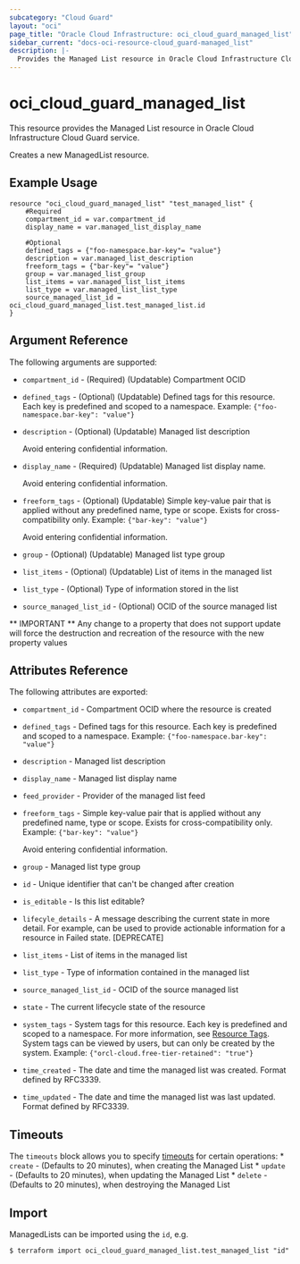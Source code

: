 ```yaml
---
subcategory: "Cloud Guard"
layout: "oci"
page_title: "Oracle Cloud Infrastructure: oci_cloud_guard_managed_list"
sidebar_current: "docs-oci-resource-cloud_guard-managed_list"
description: |-
  Provides the Managed List resource in Oracle Cloud Infrastructure Cloud Guard service
---
```


# oci_cloud_guard_managed_list
This resource provides the Managed List resource in Oracle Cloud Infrastructure Cloud Guard service.

Creates a new ManagedList resource.


## Example Usage

```hcl
resource "oci_cloud_guard_managed_list" "test_managed_list" {
	#Required
	compartment_id = var.compartment_id
	display_name = var.managed_list_display_name

	#Optional
	defined_tags = {"foo-namespace.bar-key"= "value"}
	description = var.managed_list_description
	freeform_tags = {"bar-key"= "value"}
	group = var.managed_list_group
	list_items = var.managed_list_list_items
	list_type = var.managed_list_list_type
	source_managed_list_id = oci_cloud_guard_managed_list.test_managed_list.id
}
```

## Argument Reference

The following arguments are supported:

* `compartment_id` - (Required) (Updatable) Compartment OCID
* `defined_tags` - (Optional) (Updatable) Defined tags for this resource. Each key is predefined and scoped to a namespace. Example: `{"foo-namespace.bar-key": "value"}` 
* `description` - (Optional) (Updatable) Managed list description

	Avoid entering confidential information. 
* `display_name` - (Required) (Updatable) Managed list display name.

	Avoid entering confidential information. 
* `freeform_tags` - (Optional) (Updatable) Simple key-value pair that is applied without any predefined name, type or scope. Exists for cross-compatibility only. Example: `{"bar-key": "value"}`

	Avoid entering confidential information. 
* `group` - (Optional) (Updatable) Managed list type group
* `list_items` - (Optional) (Updatable) List of items in the managed list
* `list_type` - (Optional) Type of information stored in the list
* `source_managed_list_id` - (Optional) OCID of the source managed list


** IMPORTANT **
Any change to a property that does not support update will force the destruction and recreation of the resource with the new property values

## Attributes Reference

The following attributes are exported:

* `compartment_id` - Compartment OCID where the resource is created
* `defined_tags` - Defined tags for this resource. Each key is predefined and scoped to a namespace. Example: `{"foo-namespace.bar-key": "value"}` 
* `description` - Managed list description
* `display_name` - Managed list display name
* `feed_provider` - Provider of the managed list feed
* `freeform_tags` - Simple key-value pair that is applied without any predefined name, type or scope. Exists for cross-compatibility only. Example: `{"bar-key": "value"}`

	Avoid entering confidential information. 
* `group` - Managed list type group
* `id` - Unique identifier that can't be changed after creation
* `is_editable` - Is this list editable?
* `lifecyle_details` - A message describing the current state in more detail. For example, can be used to provide actionable information for a resource in Failed state. [DEPRECATE]
* `list_items` - List of items in the managed list
* `list_type` - Type of information contained in the managed list
* `source_managed_list_id` - OCID of the source managed list
* `state` - The current lifecycle state of the resource
* `system_tags` - System tags for this resource. Each key is predefined and scoped to a namespace. For more information, see [Resource Tags](https://docs.cloud.oracle.com/iaas/Content/General/Concepts/resourcetags.htm). System tags can be viewed by users, but can only be created by the system.  Example: `{"orcl-cloud.free-tier-retained": "true"}` 
* `time_created` - The date and time the managed list was created. Format defined by RFC3339.
* `time_updated` - The date and time the managed list was last updated. Format defined by RFC3339.

## Timeouts

The `timeouts` block allows you to specify [timeouts](https://registry.terraform.io/providers/oracle/oci/latest/docs/guides/changing_timeouts) for certain operations:
	* `create` - (Defaults to 20 minutes), when creating the Managed List
	* `update` - (Defaults to 20 minutes), when updating the Managed List
	* `delete` - (Defaults to 20 minutes), when destroying the Managed List


## Import

ManagedLists can be imported using the `id`, e.g.

```
$ terraform import oci_cloud_guard_managed_list.test_managed_list "id"
```

